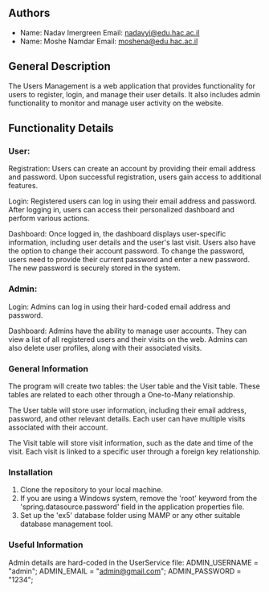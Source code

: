 ## Authors
* Name: Nadav Imergreen
  Email: nadavyi@edu.hac.ac.il
* Name: Moshe Namdar
  Email: moshena@edu.hac.ac.il

## General Description
The Users Management is a web application that provides functionality for users to register, login, and manage their user details. 
It also includes admin functionality to monitor and manage user activity on the website.

## Functionality Details

### User:
Registration:
Users can create an account by providing their email address and password. Upon successful registration, users gain access to additional features.

Login:
Registered users can log in using their email address and password. After logging in, users can access their personalized dashboard and perform various actions.

Dashboard:
Once logged in, the dashboard displays user-specific information, including user details and the user's last visit. Users also have the option to change their account password. To change the password, users need to provide their current password and enter a new password. The new password is securely stored in the system.

### Admin:
Login:
Admins can log in using their hard-coded email address and password. 

Dashboard:
Admins have the ability to manage user accounts. They can view a list of all registered users and their visits on the web. Admins can also delete user profiles, along with their associated visits.

### General Information
The program will create two tables: the User table and the Visit table. These tables are related to each other through a One-to-Many relationship.

The User table will store user information, including their email address, password, and other relevant details. Each user can have multiple visits associated with their account.

The Visit table will store visit information, such as the date and time of the visit. Each visit is linked to a specific user through a foreign key relationship.

### Installation
1. Clone the repository to your local machine.
2. If you are using a Windows system, remove the 'root' keyword from the 'spring.datasource.password' field in the application properties file.
3. Set up the 'ex5' database folder using MAMP or any other suitable database management tool.


### Useful Information
Admin details are hard-coded in the UserService file:
ADMIN_USERNAME = "admin";
ADMIN_EMAIL = "admin@gmail.com";
ADMIN_PASSWORD = "1234";
